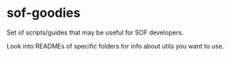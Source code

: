 # sof-goodies

Set of scripts/guides that may be useful for SOF developers.

Look into READMEs of specific folders for info
about utils you want to use.

